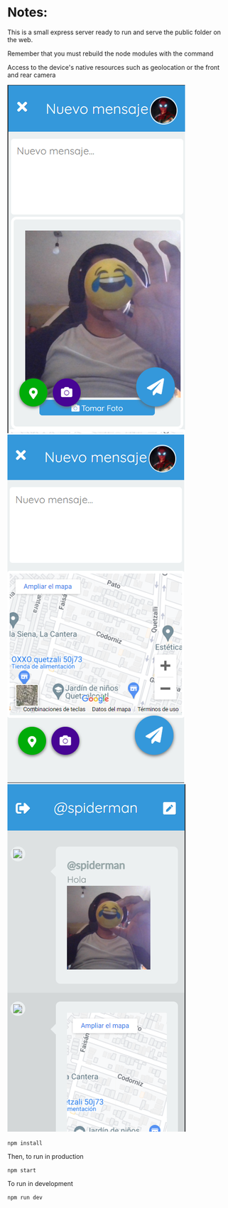 # Notes:

This is a small express server ready to run and serve the public folder on the web.

Remember that you must rebuild the node modules with the command

Access to the device's native resources such as geolocation or the front and rear camera

![](./nativeResources1.png "nativeResorces1")
![](./nativeResources2.png "nativeResorces2")
![](./nativeResources3.png "nativeResorces3")

```
npm install
```

Then, to run in production
```
npm start
```

To run in development
```
npm run dev
```
